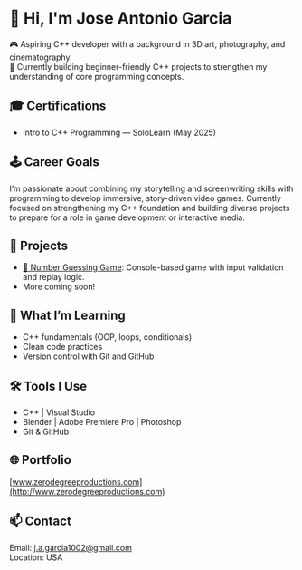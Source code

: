 # 👋 Hi, I'm Jose Antonio Garcia

🎮 Aspiring C++ developer with a background in 3D art, photography, and cinematography.  
🔧 Currently building beginner-friendly C++ projects to strengthen my understanding of core programming concepts.

## 🎓 Certifications
- Intro to C++ Programming — SoloLearn (May 2025)

## 🕹️ Career Goals
I’m passionate about combining my storytelling and screenwriting skills with programming to develop immersive, story-driven video games. Currently focused on strengthening my C++ foundation and building diverse projects to prepare for a role in game development or interactive media.

## 🚀 Projects
- [🎯 Number Guessing Game](https://github.com/HempFarmer/number-guessing-game): Console-based game with input validation and replay logic.
- More coming soon!

## 🧠 What I’m Learning
- C++ fundamentals (OOP, loops, conditionals)
- Clean code practices
- Version control with Git and GitHub

## 🛠 Tools I Use
- C++ | Visual Studio
- Blender | Adobe Premiere Pro | Photoshop
- Git & GitHub

## 🌐 Portfolio
[www.zerodegreeproductions.com](http://www.zerodegreeproductions.com)

## 📫 Contact
Email: j.a.garcia1002@gmail.com  
Location: USA
